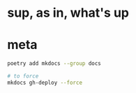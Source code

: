 # sup, as in, what's up

# meta

```bash
poetry add mkdocs --group docs

# to force
mkdocs gh-deploy --force
```